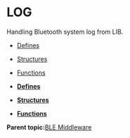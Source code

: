 # LOG

Handling Bluetooth system log from LIB.

-   [Defines](GUID-1AEC2D5B-259D-4936-A3F0-D7508A50890A.md)
-   [Structures](GUID-E472573D-B1A5-4AF4-8F96-6B04F71731C4.md)
-   [Functions](GUID-26F49515-3F5D-4557-B24A-872F8BFBCC87.md)

-   **[Defines](GUID-1AEC2D5B-259D-4936-A3F0-D7508A50890A.md)**  

-   **[Structures](GUID-E472573D-B1A5-4AF4-8F96-6B04F71731C4.md)**  

-   **[Functions](GUID-26F49515-3F5D-4557-B24A-872F8BFBCC87.md)**  


**Parent topic:**[BLE Middleware](GUID-6A7C78FE-1473-4B99-B2C9-01CDC06FE578.md)

